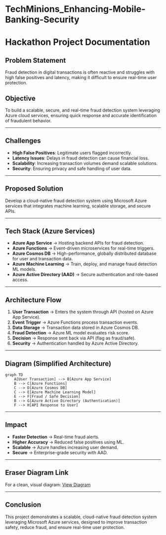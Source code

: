 # TechMinions_Enhancing-Mobile-Banking-Security
# Hackathon Project Documentation

## Problem Statement
Fraud detection in digital transactions is often reactive and struggles with high false positives and latency, making it difficult to ensure real-time user protection.

## Objective
To build a scalable, secure, and real-time fraud detection system leveraging Azure cloud services, ensuring quick response and accurate identification of fraudulent behavior.

---

## Challenges
- **High False Positives**: Legitimate users flagged incorrectly.
- **Latency Issues**: Delays in fraud detection can cause financial loss.
- **Scalability**: Increasing transaction volumes demand scalable solutions.
- **Security**: Ensuring privacy and safe handling of user data.

---

## Proposed Solution
Develop a cloud-native fraud detection system using Microsoft Azure services that integrates machine learning, scalable storage, and secure APIs.

---

## Tech Stack (Azure Services)
- **Azure App Service** → Hosting backend APIs for fraud detection.
- **Azure Functions** → Event-driven microservices for real-time triggers.
- **Azure Cosmos DB** → High-performance, globally distributed database for user and transaction data.
- **Azure Machine Learning** → Train, deploy, and manage fraud detection ML models.
- **Azure Active Directory (AAD)** → Secure authentication and role-based access.

---

## Architecture Flow
1. **User Transaction** → Enters the system through API (hosted on Azure App Service).
2. **Event Trigger** → Azure Functions process transaction events.
3. **Data Storage** → Transaction data stored in Azure Cosmos DB.
4. **Fraud Detection** → Azure ML model evaluates risk score.
5. **Decision** → Response sent back via API (flag as fraud/safe).
6. **Security** → Authentication handled by Azure Active Directory.

---

## Diagram (Simplified Architecture)
```mermaid
graph TD
    A[User Transaction] --> B[Azure App Service]
    B --> C[Azure Functions]
    C --> D[Azure Cosmos DB]
    C --> E[Azure Machine Learning Model]
    E --> F[Fraud / Safe Decision]
    B --> G[Azure Active Directory (Authentication)]
    F --> H[API Response to User]
```

---

## Impact
- **Faster Detection** → Real-time fraud alerts.
- **Higher Accuracy** → Reduced false positives using ML.
- **Scalable** → Azure handles increasing user demand.
- **Secure** → Enterprise-grade security with AAD.

---

## Eraser Diagram Link
For a clean, visual diagram: [View Diagram](https://app.eraser.io/workspace/DrXykOy5AnvTnMbA3jZz)

---

## Conclusion
This project demonstrates a scalable, cloud-native fraud detection system leveraging Microsoft Azure services, designed to improve transaction safety, reduce fraud, and ensure real-time user protection.

